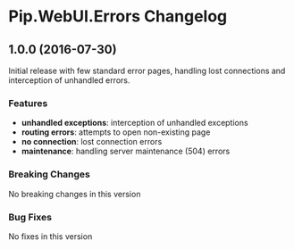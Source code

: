 # Pip.WebUI.Errors Changelog

## <a name="1.0.0"></a> 1.0.0 (2016-07-30)

Initial release with few standard error pages, handling lost connections and interception of unhandled errors.

### Features

* **unhandled exceptions**: interception of unhandled exceptions
* **routing errors**: attempts to open non-existing page
* **no connection**: lost connection errors
* **maintenance**: handling server maintenance (504) errors

### Breaking Changes
No breaking changes in this version

### Bug Fixes
No fixes in this version
